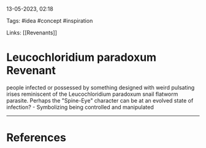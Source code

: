 13-05-2023, 02:18

Tags: #idea #concept #inspiration 

Links: [[Revenants]]

# Leucochloridium paradoxum Revenant


people infected or possessed by something designed with weird pulsating irises reminiscent of the Leucochloridium paradoxum snail flatworm parasite. Perhaps the "Spine-Eye" character can be at an evolved state of infection? - Symbolizing being controlled and manipulated


---
# References